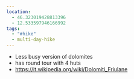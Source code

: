 ```yaml
---
location:
  - 46.323019428813396
  - 12.533597946166992
tags:
  - "#hike"
  - multi-day-hike
---
```

- Less busy version of dolomites
- has round tour with 4 huts
- https://it.wikipedia.org/wiki/Dolomiti_Friulane


